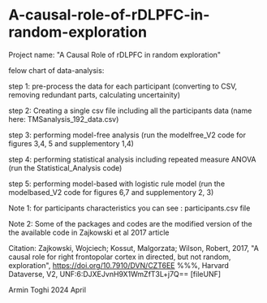 # A-causal-role-of-rDLPFC-in-random-exploration

Project name:
"A Causal Role of rDLPFC in random exploration"

felow chart of data-analysis:

step 1: pre-process the data for each participant (converting to CSV, removing redundant parts, calculating uncertainity)

step 2: Creating a single csv file including all the participants data (name here: TMSanalysis_192_data.csv)

step 3: performing model-free analysis (run the modelfree_V2 code for figures 3,4, 5 and supplementory 1,4)

step 4: performing statistical analysis including repeated measure ANOVA (run the Statistical_Analysis code)

step 5: performing model-based with logistic rule model (run the modelbased_V2 code for figures 6,7 and supplementory 2, 3)

Note 1: for participants characteristics you can see : participants.csv file

Note 2: Some of the packages and codes are the modified version of the the available code in Zajkowski et al 2017 article

Citation:
Zajkowski, Wojciech; Kossut, Malgorzata; Wilson, Robert, 2017, "A causal role for right frontopolar cortex in directed, but not random, exploration", https://doi.org/10.7910/DVN/CZT6EE
%%%, Harvard Dataverse, V2, UNF:6:DJXEJvnH9X1WmZfT3L+j7Q== [fileUNF]

Armin Toghi
2024
April
